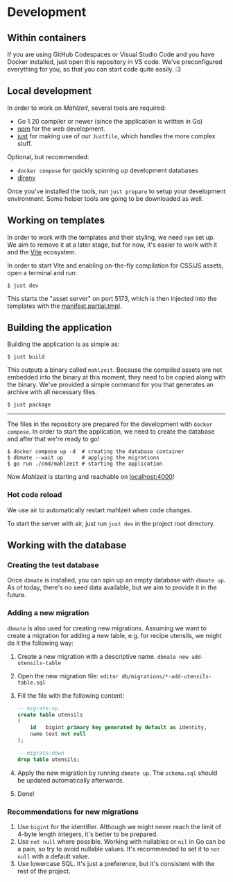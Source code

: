# Development

## Within containers

If you are using GitHub Codespaces or Visual Studio Code and you have Docker installed,
just open this repository in VS code. We've preconfigured everything for you, so that you can
start code quite easily. :3

## Local development

In order to work on _Mahlzeit_, several tools are required:

- Go 1.20 compiler or newer (since the application is written in Go)
- [npm](https://www.npmjs.com/) for the web development.
- [just](https://github.com/casey/just) for making use of our `Justfile`, which handles the more complex stuff.

Optional, but recommended:

- `docker compose` for quickly spinning up development databases
- [direnv](https://direnv.net/)

Once you've installed the tools, run `just prepare` to setup your development environment. Some
helper tools are going to be downloaded as well.

## Working on templates

In order to work with the templates and their styling, we need `npm` set up. We aim to remove it at a later
stage, but for now, it's easier to work with it and the [Vite](https://vitejs.dev/) ecosystem.

In order to start Vite and enabling on-the-fly compilation for CSS/JS assets, open a terminal and run:

```shell
$ just dev
```

This starts the "asset server" on port 5173, which is then injected into the templates with
the [manifest.partial.tmpl](./web/templates/partials/manifest.partial.tmpl).

## Building the application

Building the application is as simple as:

```shell
$ just build
```

This outputs a binary called `mahlzeit`. Because the compiled assets are not embedded into the binary at this moment,
they need to be copied along with the binary. We've provided a simple command for you that generates
an archive with all necessary files.

```shell
$ just package
```

---

The files in the repository are prepared for the development with `docker compose`. In order to start the application,
we need to create the database and after that we're ready to go!

```shell
$ docker compose up -d  # creating the database container
$ dbmate --wait up      # applying the migrations
$ go run ./cmd/mahlzeit # starting the application
```

Now *Mahlzeit* is starting and reachable on [localhost:4000](http://localhost:4000/)!

### Hot code reload

We use air to automatically restart mahlzeit when code changes.

To start the server with air, just run `just dev` in the project root directory.

## Working with the database

### Creating the test database

Once `dbmate` is installed, you can spin up an empty database with `dbmate up`. As of today, there's no seed data
available, but we aim to provide it in the future.

### Adding a new migration

`dbmate` is also used for creating new migrations. Assuming we want to create a migration for adding a new table, e.g.
for recipe utensils, we might do it the following way:

1. Create a new migration with a descriptive name. `dbmate new add-utensils-table`
2. Open the new migration file: `editor db/migrations/*-add-utensils-table.sql`
3. Fill the file with the following content:

   ```sql
   -- migrate:up
   create table utensils
   (
       id   bigint primary key generated by default as identity,
       name text not null
   );

   -- migrate:down
   drop table utensils;
   ```
4. Apply the new migration by running `dbmate up`. The `schema.sql` should be updated automatically afterwards.
5. Done!

### Recommendations for new migrations

1. Use `bigint` for the identifier.
   Although we might never reach the limit of 4-byte length integers, it's better to be prepared.
2. Use `not null` where possible. Working with nullables or `nil` in Go can be a pain, so try to avoid nullable values.
   It's recommended to set it to `not null` with a default value.
3. Use lowercase SQL. It's just a preference, but it's consistent with the rest of the project.

